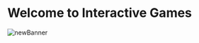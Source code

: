 # Welcome to Interactive Games
![newBanner](https://github.com/iGames-gg/.github/assets/95576295/0d3c807c-0582-498d-8599-7941b8b1003f)
